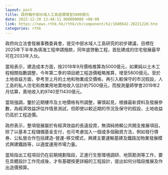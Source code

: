 ```yaml
---
layout: post
title: 政府稱中部水域人工島造價增至5800億元
date: 2022-12-20 13:48:11.000000000 +08:00
link: https://news.rthk.hk/rthk/ch/component/k2/1680642-20221220.htm
categories: rthk
---
```


政府向立法會發展事務委員會，提交中部水域人工島研究的初步建議，目標在2025年下半年為填海工程申請撥款，同年底啓動工程，首批建成的住宅發展最早可在2033年入伙。

當局表示，建造成本方面，按2018年9月價格推算為5000億元，如果純以土木工程相關指數調整，今年第二季的項目總工程造價粗略推算，增至5800億元。至於土地收益方面，參考至上月的土地和物業成交價格，再引入較保守的市況假設，人工島的私人住宅和商業用地賣地收入估計約7500億元，而按測量師學會2019年2月估算，賣地收入約9740至11430億元。

當局強調，鑒於近期樓市及土地價格有所調整，審慎起見，根據最新資料及發展參數，為經濟效益評估作情景測試，但即使以較近期的市況及保守的假設，土地收益仍高於工程造價。

政府表示，整項發展屬於有經濟效益的長遠投資，無須純倚賴公共開支推展項目。除了以基本工程儲備基金支付，也可考慮加入一個或多個融資方法，例如發行債券、公私營合作包括建造-營運-移交模式，興建主要運輸基建及鐵路加物業發展模式興建鐵路等，以適度運用市場力量。

當局指出工程項目仍在前期規劃階段，正進行生態環境調研、地質勘測等工作，要在具體設計工作完成後，才有基礎按更詳細的工程設計，提出如何分階段推展及作出造價預算。
